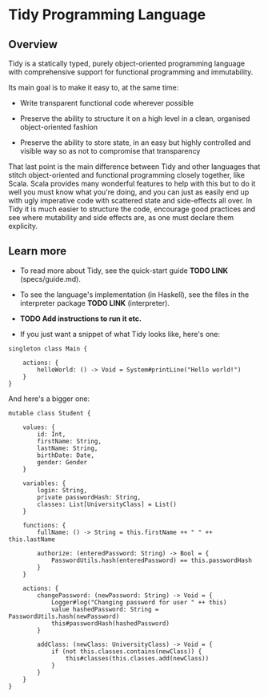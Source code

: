 # Tidy Programming Language

## Overview

Tidy is a statically typed, purely object-oriented programming language with comprehensive support for functional programming and immutability.

Its main goal is to make it easy to, at the same time:

- Write transparent functional code wherever possible

- Preserve the ability to structure it on a high level in a clean, organised object-oriented fashion

- Preserve the ability to store state, in an easy but highly controlled and visible way so as not to compromise that transparency

That last point is the main difference between Tidy and other languages that stitch object-oriented and functional programming closely together, like Scala. Scala provides many wonderful features to help with this but to do it well you must know what you're doing, and you can just as easily end up with ugly imperative code with scattered state and side-effects all over. In Tidy it is much easier to structure the code, encourage good practices and see where mutability and side effects are, as one must declare them explicity.



## Learn more

- To read more about Tidy, see the quick-start guide **TODO LINK** (specs/guide.md).

- To see the language's implementation (in Haskell), see the files in the interpreter package **TODO LINK** (interpreter).

- **TODO Add instructions to run it etc.**

- If you just want a snippet of what Tidy looks like, here's one:

```
singleton class Main {

    actions: {
        helloWorld: () -> Void = System#printLine("Hello world!")
    }
}

```

And here's a bigger one:

```
mutable class Student {
    
    values: {
        id: Int,
        firstName: String,
        lastName: String,
        birthDate: Date,
        gender: Gender
    }
    
    variables: {
        login: String,
        private passwordHash: String,
        classes: List[UniversityClass] = List()
    }
    
    functions: {
        fullName: () -> String = this.firstName ++ " " ++ this.lastName
        
        authorize: (enteredPassword: String) -> Bool = {
            PasswordUtils.hash(enteredPassword) == this.passwordHash
        }
    }
    
    actions: {
        changePassword: (newPassword: String) -> Void = {
            Logger#log("Changing password for user " ++ this)
            value hashedPassword: String = PasswordUtils.hash(newPassword)
            this#passwordHash(hashedPassword)
        }
    
        addClass: (newClass: UniversityClass) -> Void = {
            if (not this.classes.contains(newClass)) {
                this#classes(this.classes.add(newClass))
            }
        }
    }
}
```
